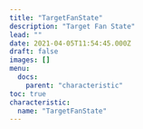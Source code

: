 ```yaml
---
title: "TargetFanState"
description: "Target Fan State"
lead: ""
date: 2021-04-05T11:54:45.000Z
draft: false
images: []
menu:
  docs:
    parent: "characteristic"
toc: true
characteristic:
  name: "TargetFanState"
---
```

